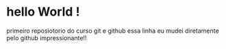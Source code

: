 # hello World !
 primeiro reposiotorio do curso git e github
essa linha eu mudei diretamente pelo github impressionante!!
